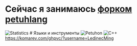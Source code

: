 # Сейчас я занимаюсь <a href=https://github.com/LedinecMing/petuhlang>форком</a> <a href=https://github.com/Animatea/petuhlang>petuhlang</a> 
![Statistics](https://github-readme-stats.vercel.app/api?username=LedinecMing&show_icons=true&theme=tokyonight&custom_title=Статистика&count_private=true&locale=ru)  # Языки и инструменты
![Petuhon](https://img.shields.io/badge/Lang-Python-blueviolet?style=for-the-badge&logo=python) ![C++](https://img.shields.io/badge/Lang-Cpp-blueviolet?style=for-the-badge&logo=cpp) 
https://komarev.com/ghpvc/?username=LedinecMing

